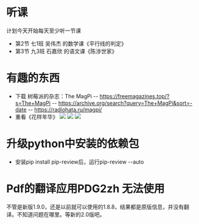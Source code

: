 # 听课
计划今天开始每天至少听一节课
- 第2节 七1班 吴伟杰 的数学课《平行线的判定》
- 第3节 九3班 石嘉欣 的语文课《陈涉世家》

# 有趣的东西
- 下载 树莓派的杂志：The MagPi
  -- https://freemagazines.top/?s=The+MagPi
  -- https://archive.org/search?query=The+MagPi&sort=-date
  -- https://radiohata.ru/magpi/
- 重看《花样年华》
![](https://cdn.jsdelivr.net/gh/midpoint/note-gen-image-sync@main/958f7049-f7f0-478a-a68c-b55570ab8a4f.png)
![](https://cdn.jsdelivr.net/gh/midpoint/note-gen-image-sync@main/7c94da13-a1b6-458f-b7b8-de5fece60f06.png)
![](https://cdn.jsdelivr.net/gh/midpoint/note-gen-image-sync@main/4a9f6dcc-f71c-4891-b0cd-dcd502cdadc8.png)

# 升级python中安装的依赖包
- 安装pip install pip-review后，运行pip-review --auto

# Pdf的翻译应用PDG2zh 无法使用
不管是新版1.9.0，还是以前就可以使用的1.8.8，结果都是原版信息，并没有翻译。不知道问题在哪里。等新的2.0版吧。

